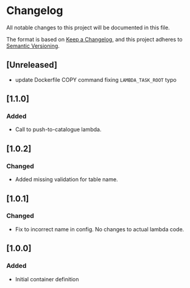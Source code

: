 <!-- markdownlint-disable MD003 -->

# Changelog

All notable changes to this project will be documented in this file.

The format is based on [Keep a Changelog](https://keepachangelog.com/en/1.0.0/),
and this project adheres to [Semantic Versioning](https://semver.org/spec/v2.0.0.html).

## [Unreleased]

- update Dockerfile COPY command fixing `LAMBDA_TASK_ROOT` typo

## [1.1.0]

### Added

- Call to push-to-catalogue lambda.

## [1.0.2]

### Changed

- Added missing validation for table name.

## [1.0.1]

### Changed

- Fix to incorrect name in config. No changes to actual lambda code.

## [1.0.0]

### Added

- Initial container definition

